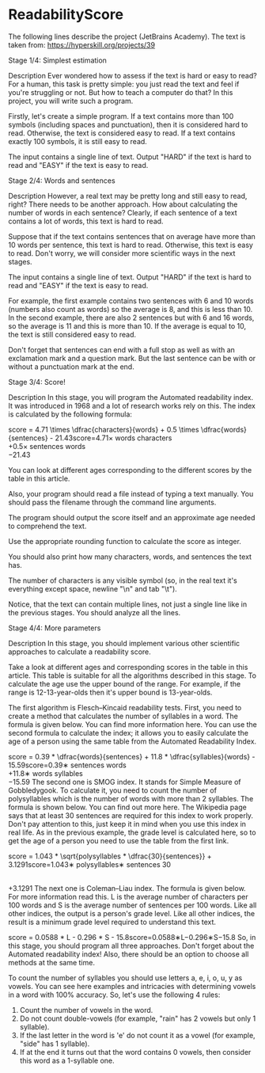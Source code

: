 # ReadabilityScore
The following lines describe the project (JetBrains Academy). The text is taken from: https://hyperskill.org/projects/39

Stage 1/4: Simplest estimation

Description
Ever wondered how to assess if the text is hard or easy to read? For a human, this task is pretty simple: you just read the text and feel if you're struggling or not. But how to teach a computer do that? In this project, you will write such a program.

Firstly, let's create a simple program. If a text contains more than 100 symbols (including spaces and punctuation), then it is considered hard to read. Otherwise, the text is considered easy to read. If a text contains exactly 100 symbols, it is still easy to read.

The input contains a single line of text. Output "HARD" if the text is hard to read and "EASY" if the text is easy to read.


Stage 2/4: Words and sentences

Description
However, a real text may be pretty long and still easy to read, right? There needs to be another approach. How about calculating the number of words in each sentence? Clearly, if each sentence of a text contains a lot of words, this text is hard to read.

Suppose that if the text contains sentences that on average have more than 10 words per sentence, this text is hard to read. Otherwise, this text is easy to read. Don't worry, we will consider more scientific ways in the next stages.

The input contains a single line of text. Output "HARD" if the text is hard to read and "EASY" if the text is easy to read.

For example, the first example contains two sentences with 6 and 10 words (numbers also count as words) so the average is 8, and this is less than 10. In the second example, there are also 2 sentences but with 6 and 16 words, so the average is 11 and this is more than 10. If the average is equal to 10, the text is still considered easy to read.

Don't forget that sentences can end with a full stop as well as with an exclamation mark and a question mark. But the last sentence can be with or without a punctuation mark at the end.

Stage 3/4: Score!

Description
In this stage, you will program the Automated readability index. It was introduced in 1968 and a lot of research works rely on this. The index is calculated by the following formula:

score = 4.71 \times \dfrac{characters}{words} + 0.5 \times \dfrac{words}{sentences} - 21.43score=4.71× 
words
characters
​	
 +0.5× 
sentences
words
​	
 −21.43

You can look at different ages corresponding to the different scores by the table in this article.

Also, your program should read a file instead of typing a text manually. You should pass the filename through the command line arguments.

The program should output the score itself and an approximate age needed to comprehend the text.

Use the appropriate rounding function to calculate the score as integer.

You should also print how many characters, words, and sentences the text has.

The number of characters is any visible symbol (so, in the real text it's everything except space, newline "\n" and tab "\t").

Notice, that the text can contain multiple lines, not just a single line like in the previous stages. You should analyze all the lines.

Stage 4/4: More parameters

Description
In this stage, you should implement various other scientific approaches to calculate a readability score.

Take a look at different ages and corresponding scores in the table in this article. This table is suitable for all the algorithms described in this stage. To calculate the age use the upper bound of the range. For example, if the range is 12-13-year-olds then it's upper bound is 13-year-olds.

The first algorithm is Flesch–Kincaid readability tests. First, you need to create a method that calculates the number of syllables in a word. The formula is given below. You can find more information here. You can use the second formula to calculate the index; it allows you to easily calculate the age of a person using the same table from the Automated Readability Index.

score = 0.39 * \dfrac{words}{sentences} + 11.8 * \dfrac{syllables}{words} - 15.59score=0.39∗ 
sentences
words
​	
 +11.8∗ 
words
syllables
​	
 −15.59
The second one is SMOG index. It stands for Simple Measure of Gobbledygook. To calculate it, you need to count the number of polysyllables which is the number of words with more than 2 syllables. The formula is shown below. You can find out more here. The Wikipedia page says that at least 30 sentences are required for this index to work properly. Don't pay attention to this, just keep it in mind when you use this index in real life. As in the previous example, the grade level is calculated here, so to get the age of a person you need to use the table from the first link.

score = 1.043 * \sqrt{polysyllables * \dfrac{30}{sentences}} + 3.1291score=1.043∗ 
polysyllables∗ 
sentences
30
​	
 
​	
 +3.1291
The next one is Coleman–Liau index. The formula is given below. For more information read this. L is the average number of characters per 100 words and S is the average number of sentences per 100 words. Like all other indices, the output is a person's grade level. Like all other indices, the result is a minimum grade level required to understand this text.

score = 0.0588 * L - 0.296 * S - 15.8score=0.0588∗L−0.296∗S−15.8
So, in this stage, you should program all three approaches. Don't forget about the Automated readability index! Also, there should be an option to choose all methods at the same time.

To count the number of syllables you should use letters a, e, i, o, u, y as vowels. You can see here examples and intricacies with determining vowels in a word with 100% accuracy. So, let's use the following 4 rules:

1. Count the number of vowels in the word.
2. Do not count double-vowels (for example, "rain" has 2 vowels but only 1 syllable).
3. If the last letter in the word is 'e' do not count it as a vowel (for example, "side" has 1 syllable).
4. If at the end it turns out that the word contains 0 vowels, then consider this word as a 1-syllable one.

